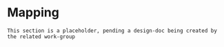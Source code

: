 # Mapping

```admonish warning "Attention: Placeholder!"
This section is a placeholder, pending a design-doc being created by the related work-group
```